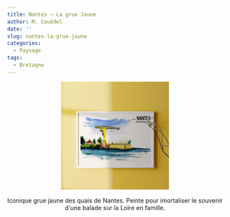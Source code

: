 ```yaml
---
title: Nantes ~ La grue Jaune
author: M. Couëdel
date: ''
slug: nantes-la-grue-jaune
categories:
  - Paysage
tags:
  - Bretagne
---
```


<center>
<img alt="[Grue Jaune de Nantes à l'aquarelle]" src="nantes-grue-jaune-featured-image.jpg" width=50%> 

Iconique grue jaune des quais de Nantes. Peinte pour imortaliser le souvenir d'une balade sur la Loire en famille.
 
</center>
